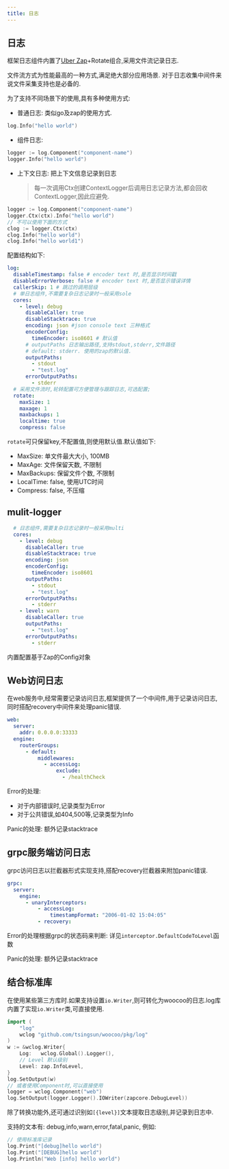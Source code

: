 ```yaml
---
title: 日志
---
```

## 日志

框架日志组件内置了[Uber Zap](http://go.uber.org/zap)+Rotate组合,采用文件流记录日志.

文件流方式为性能最高的一种方式,满足绝大部分应用场景. 对于日志收集中间件来说文件采集支持也是必备的.

为了支持不同场景下的使用,具有多种使用方式:

- 普通日志: 类似go及zap的使用方式.
```go
log.Info("hello world")
```
- 组件日志: 
```go
logger := log.Component("component-name")
logger.Info("hello world")
```
- 上下文日志: 把上下文信息记录到日志
  > 每一次调用Ctx创建ContextLogger后调用日志记录方法,都会回收ContextLogger,因此应避免.
```go
logger := log.Component("component-name")
logger.Ctx(ctx).Info("hello world")
// 不可以使用下面的方式
clog := logger.Ctx(ctx)
clog.Info("hello world")
clog.Info("hello world1")
``` 

配置结构如下:

```yaml
log:
  disableTimestamp: false # encoder text 时,是否显示时间戳
  disableErrorVerbose: false # encoder text 时,是否显示错误详情
  callerSkip: 1 # 跳过的调用层级
  # 单日志组件,不需要复杂日志记录时一般采用sole
  cores:
    - level: debug
      disableCaller: true
      disableStacktrace: true
      encoding: json #json console text 三种格式
      encoderConfig:
        timeEncoder: iso8601 # 默认值
      # outputPaths 日志输出路径,支持stdout,stderr,文件路径
      # default: stderr. 使用的zap的默认值.
      outputPaths:
        - stdout
        - "test.log"
      errorOutputPaths:
        - stderr
  # 采用文件流时,轮转配置可方便管理与跟踪日志,可选配置;
  rotate:
    maxSize: 1
    maxage: 1
    maxbackups: 1
    localtime: true
    compress: false
```

`rotate`可只保留key,不配置值,则使用默认值.默认值如下:

- MaxSize: 单文件最大大小, 100MB
- MaxAge: 文件保留天数, 不限制
- MaxBackups: 保留文件个数, 不限制
- LocalTime: false, 使用UTC时间
- Compress: false, 不压缩

## mulit-logger

```yaml
  # 日志组件,需要复杂日志记录时一般采用multi
  cores:
    - level: debug 
      disableCaller: true
      disableStacktrace: true
      encoding: json
      encoderConfig:
        timeEncoder: iso8601
      outputPaths:
        - stdout
        - "test.log"
      errorOutputPaths:
        - stderr
    - level: warn 
      disableCaller: true
      outputPaths: 
        - "test.log"
      errorOutputPaths:
        - stderr
```
内置配置基于Zap的Config对象

## Web访问日志

在web服务中,经常需要记录访问日志,框架提供了一个中间件,用于记录访问日志,同时搭配recovery中间件来处理panic错误.

```yaml
web:
  server:
    addr: 0.0.0.0:33333
  engine:
    routerGroups:
      - default:
          middlewares:
            - accessLog:
                exclude:
                  - /healthCheck
```

Error的处理: 
  - 对于内部错误时,记录类型为Error
  - 对于公共错误,如404,500等,记录类型为Info

Panic的处理: 额外记录stacktrace

## grpc服务端访问日志

grpc访问日志以拦截器形式实现支持,搭配recovery拦截器来附加panic错误.

```yaml
grpc:
  server:
    engine:
      - unaryInterceptors:
          - accessLog:
              timestampFormat: "2006-01-02 15:04:05"
          - recovery:
```

Error的处理根据grpc的状态码来判断: 详见`interceptor.DefaultCodeToLevel`函数

Panic的处理: 额外记录stacktrace

## 结合标准库

在使用某些第三方库时.如果支持设置`io.Writer`,则可转化为woocoo的日志.log库内置了实现`io.Writer`类,可直接使用.

```go
import (
	"log"
	wclog "github.com/tsingsun/woocoo/pkg/log"
)
w := &wclog.Writer{
    Log:   wclog.Global().Logger(),
	// Level 默认级别
    Level: zap.InfoLevel,
}
log.SetOutput(w)
// 或者使用Component时,可以直接使用
logger = wclog.Component("web")
log.SetOutput(logger.Logger().IOWriter(zapcore.DebugLevel))
```

除了转换功能外,还可通过识别如`[{level}]`文本提取日志级别,并记录到日志中.

支持的文本有: debug,info,warn,error,fatal,panic, 例如:
```go
// 使用标准库记录
log.Print("[debug]hello world")
log.Print("[DEBUG]hello world")
log.Println("Web [info] hello world")
```
